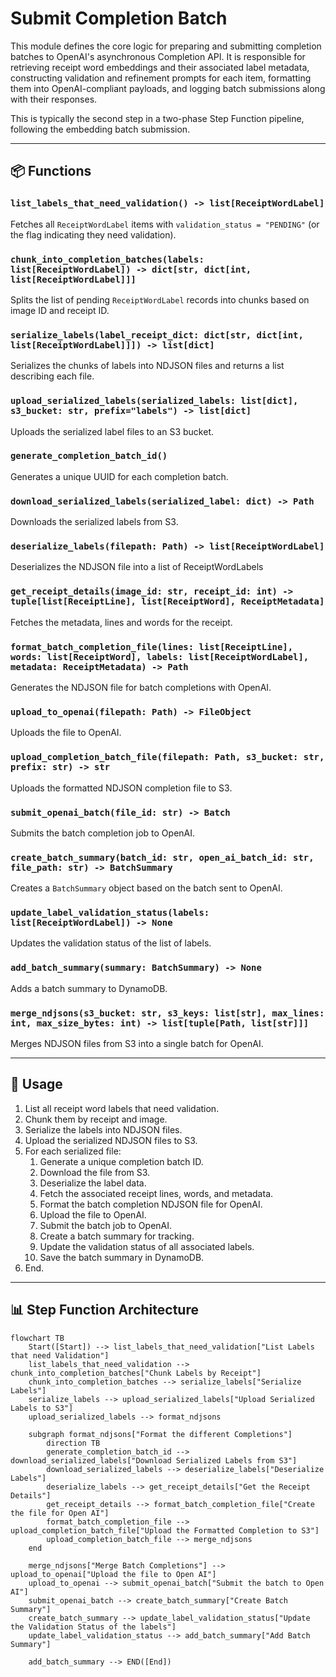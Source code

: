# Submit Completion Batch

This module defines the core logic for preparing and submitting completion batches to OpenAI's asynchronous Completion API. It is responsible for retrieving receipt word embeddings and their associated label metadata, constructing validation and refinement prompts for each item, formatting them into OpenAI-compliant payloads, and logging batch submissions along with their responses.

This is typically the second step in a two-phase Step Function pipeline, following the embedding batch submission.

---

## 📦 Functions

### `list_labels_that_need_validation() -> list[ReceiptWordLabel]`

Fetches all `ReceiptWordLabel` items with `validation_status = "PENDING"` (or the flag indicating they need validation).

### `chunk_into_completion_batches(labels: list[ReceiptWordLabel]) -> dict[str, dict[int, list[ReceiptWordLabel]]]`

Splits the list of pending `ReceiptWordLabel` records into chunks based on image ID and receipt ID.

### `serialize_labels(label_receipt_dict: dict[str, dict[int, list[ReceiptWordLabel]]]) -> list[dict]`

Serializes the chunks of labels into NDJSON files and returns a list describing each file.

### `upload_serialized_labels(serialized_labels: list[dict], s3_bucket: str, prefix="labels") -> list[dict]`

Uploads the serialized label files to an S3 bucket.

### `generate_completion_batch_id()`

Generates a unique UUID for each completion batch.

### `download_serialized_labels(serialized_label: dict) -> Path`

Downloads the serialized labels from S3.

### `deserialize_labels(filepath: Path) -> list[ReceiptWordLabel]`

Deserializes the NDJSON file into a list of ReceiptWordLabels

### `get_receipt_details(image_id: str, receipt_id: int) -> tuple[list[ReceiptLine], list[ReceiptWord], ReceiptMetadata]`

Fetches the metadata, lines and words for the receipt.

### `format_batch_completion_file(lines: list[ReceiptLine], words: list[ReceiptWord], labels: list[ReceiptWordLabel], metadata: ReceiptMetadata) -> Path`

Generates the NDJSON file for batch completions with OpenAI.

### `upload_to_openai(filepath: Path) -> FileObject`

Uploads the file to OpenAI.

### `upload_completion_batch_file(filepath: Path, s3_bucket: str, prefix: str) -> str`

Uploads the formatted NDJSON completion file to S3.

### `submit_openai_batch(file_id: str) -> Batch`

Submits the batch completion job to OpenAI.

### `create_batch_summary(batch_id: str, open_ai_batch_id: str, file_path: str) -> BatchSummary`

Creates a `BatchSummary` object based on the batch sent to OpenAI.

### `update_label_validation_status(labels: list[ReceiptWordLabel]) -> None`

Updates the validation status of the list of labels.

### `add_batch_summary(summary: BatchSummary) -> None`

Adds a batch summary to DynamoDB.

### `merge_ndjsons(s3_bucket: str, s3_keys: list[str], max_lines: int, max_size_bytes: int) -> list[tuple[Path, list[str]]]`

Merges NDJSON files from S3 into a single batch for OpenAI.

---

## 🧠 Usage

1. List all receipt word labels that need validation.
2. Chunk them by receipt and image.
3. Serialize the labels into NDJSON files.
4. Upload the serialized NDJSON files to S3.
5. For each serialized file:
   1. Generate a unique completion batch ID.
   2. Download the file from S3.
   3. Deserialize the label data.
   4. Fetch the associated receipt lines, words, and metadata.
   5. Format the batch completion NDJSON file for OpenAI.
   6. Upload the file to OpenAI.
   7. Submit the batch job to OpenAI.
   8. Create a batch summary for tracking.
   9. Update the validation status of all associated labels.
   10. Save the batch summary in DynamoDB.
6. End.

---

## 📊 Step Function Architecture

```mermaid
flowchart TB
    Start([Start]) --> list_labels_that_need_validation["List Labels that need Validation"]
    list_labels_that_need_validation --> chunk_into_completion_batches["Chunk Labels by Receipt"]
    chunk_into_completion_batches --> serialize_labels["Serialize Labels"]
    serialize_labels --> upload_serialized_labels["Upload Serialized Labels to S3"]
    upload_serialized_labels --> format_ndjsons

    subgraph format_ndjsons["Format the different Completions"]
        direction TB
        generate_completion_batch_id --> download_serialized_labels["Download Serialized Labels from S3"]
        download_serialized_labels --> deserialize_labels["Deserialize Labels"]
        deserialize_labels --> get_receipt_details["Get the Receipt Details"]
        get_receipt_details --> format_batch_completion_file["Create the file for Open AI"]
        format_batch_completion_file --> upload_completion_batch_file["Upload the Formatted Completion to S3"]
        upload_completion_batch_file --> merge_ndjsons
    end

    merge_ndjsons["Merge Batch Completions"] --> upload_to_openai["Upload the file to Open AI"]
    upload_to_openai --> submit_openai_batch["Submit the batch to Open AI"]
    submit_openai_batch --> create_batch_summary["Create Batch Summary"]
    create_batch_summary --> update_label_validation_status["Update the Validation Status of the labels"]
    update_label_validation_status --> add_batch_summary["Add Batch Summary"]

    add_batch_summary --> END([End])
```
